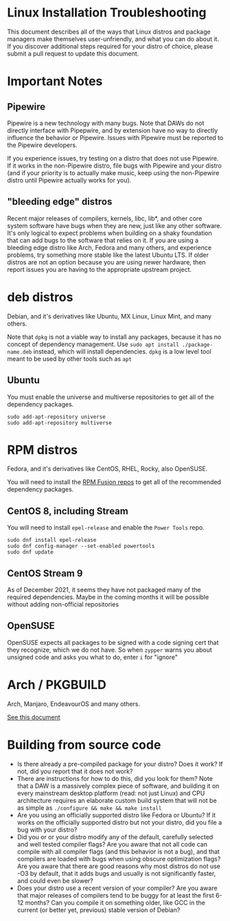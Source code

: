 # Linux Installation Troubleshooting
This document describes all of the ways that Linux distros and package managers
make themselves user-unfriendly, and what you can do about it.  If you discover
additional steps required for your distro of choice, please submit a pull
request to update this document.

# Important Notes
## Pipewire
Pipewire is a new technology with many bugs.  Note that DAWs do not directly
interface with Pipepwire, and by extension have no way to directly influence
the behavior or Pipewire.  Issues with Pipewire must be reported to the
Pipewire developers.

If you experience issues, try testing on a distro that does not use Pipewire.
If it works in the non-Pipewire distro, file bugs with Pipewire and your
distro (and if your priority is to actually make music, keep using the
non-Pipewire distro until Pipewire actually works for you).

## "bleeding edge" distros
Recent major releases of compilers, kernels, libc, lib\*, and other core system
software have bugs when they are new, just like any other software.  It's only
logical to expect problems when building on a shaky foundation that can add
bugs to the software that relies on it.  If you are using a bleeding edge
distro like Arch, Fedora and many others, and experience problems, try
something more stable like the latest Ubuntu LTS.  If older distros are not
an option because you are using newer hardware, then report issues you are
having to the appropriate upstream project.

# deb distros
Debian, and it's derivatives like Ubuntu, MX Linux, Linux Mint, and many
others.

Note that `dpkg` is not a viable way to install any packages, because it has
no concept of dependency management.  Use `sudo apt install ./package-name.deb`
instead, which will install dependencies.  `dpkg` is a low level tool meant to
be used by other tools such as `apt`

## Ubuntu
You must enable the universe and multiverse repositories to get all of the
dependency packages.

```
sudo add-apt-repository universe
sudo add-apt-repository multiverse
```

# RPM distros
Fedora, and it's derivatives like CentOS, RHEL, Rocky, also OpenSUSE.

You will need to install the [RPM Fusion repos](https://rpmfusion.org/)
to get all of the recommended dependency packages.

## CentOS 8, including Stream
You will need to install `epel-release` and enable the `Power Tools` repo.
```
sudo dnf install epel-release
sudo dnf config-manager --set-enabled powertools
sudo dnf update
```

## CentOS Stream 9
As of December 2021, it seems they have not packaged many of the required
dependencies.  Maybe in the coming months it will be possible without adding
non-official repositories

## OpenSUSE
OpenSUSE expects all packages to be signed with a code signing cert that they
recognize, which we do not have.  So when `zypper` warns you about unsigned
code and asks you what to do, enter `i` for "ignore"

# Arch / PKGBUILD
Arch, Manjaro, EndeavourOS and many others.

[See this document](../src/linux/arch_linux.md)

# Building from source code

- Is there already a pre-compiled package for your distro?  Does it work?
  If not, did you report that it does not work?
- There are instructions for how to do this, did you look for them?  Note that
  a DAW is a massively complex piece of software, and building it on
  every mainstream desktop platform (read: not just Linux) and CPU
  architecture requires an elaborate custom build system that will not be as
  simple as `./configure && make && make install`
- Are you using an officially supported distro like Fedora or Ubuntu?  If it
  works on the officially supported distro but not your distro, did you file
  a bug with your distro?
- Did you or or your distro modify any of the default, carefully selected
  and well tested compiler flags?  Are you aware that not all code can compile
  with all compiler flags (and this behavior is not a bug), and that
  compilers are loaded with bugs when using obscure optimization flags?  Are
  you aware that there are good reasons why most distros do not use -O3 by
  default, that it adds bugs and usually is not significantly faster, and could
  even be slower?
- Does your distro use a recent version of your compiler?  Are you aware that
  major releases of compilers tend to be buggy for at least the first 6-12
  months?  Can you compile it on something older, like GCC in the current
  (or better yet, previous) stable version of Debian?


